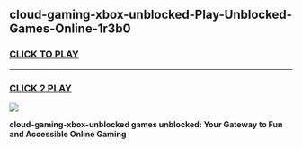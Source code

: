 
## cloud-gaming-xbox-unblocked-Play-Unblocked-Games-Online-1r3b0
<h3>
<a href="https://premium76.site?title=cloud-gaming-xbox-unblocked&ref=25A">CLICK TO PLAY</a></h3>
<hr>

<h3>
<a href="https://premium76.site?title=cloud-gaming-xbox-unblocked&ref=25A">CLICK 2 PLAY</a>
  
</h3>

<a href="https://premium76.site?title=cloud-gaming-xbox-unblocked&ref=25A"><img src="https://clearcache.store/games.png"></a>


**cloud-gaming-xbox-unblocked games unblocked: Your Gateway to Fun and Accessible Online Gaming**
